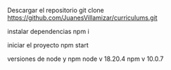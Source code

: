 Descargar el repositorio
git clone https://github.com/JuanesVillamizar/curriculums.git

instalar dependencias
npm i

iniciar el proyecto
npm start

versiones de node y npm 
node v 18.20.4
npm v 10.0.7